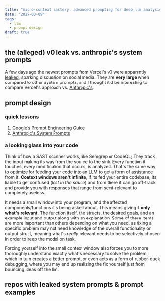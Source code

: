 ```yaml
---
title: "micro-context mastery: advanced prompting for deep llm analysis"
date: "2025-03-09"
tags:
  - llm
  - prompt design
draft: true
---
```


## the (alleged) v0 leak vs. anthropic's system prompts

A few days ago the newest prompts from Vercel's v0 were apparently [leaked](https://www.reddit.com/r/nextjs/comments/1j4awn1/full_leaked_v0_by_vercel_system_prompts_100_real/), sparking discussion on social media. They are **very large** when compared to other system prompts, and I thought it'd be interesting to compare Vercel's approach vs. [Anthropic's](https://docs.anthropic.com/en/release-notes/system-prompts#feb-24th-2025).

## prompt design

### quick lessons

1. [Google's Prompt Engineering Guide](https://ai.google.dev/gemini-api/docs/prompting-intro)
2. [Anthropic's System Prompts](https://docs.anthropic.com/en/release-notes/system-prompts#feb-24th-2025)

### a looking glass into your code

Think of how a SAST scanner works, like Semgrep or CodeQL; They track the input making its way from the source to the sink. Every function it touches, every modification that occurs, is analyzed. That's the same way to optimize for feeding your code into an LLM to get a form of assistance from it. **Context windows aren't infinite**, if its fed your entire codebase, its liable to get confused (_lost in the sauce_) and from there it can go off-track and provide you with responses that range from semi-relevant to completely useless.

It needs a small window into your program, and the affected components/functions it's being asked about. This means giving it **only what's relevant**. The function itself, the structs, the desired goals, and an example input and output along with an explanation. Some of these items are more important than others depending on what you need, as fixing a specific problem may not need knowledge of the overall functionality or output struct, meaning what's _really_ relevant needs to be selectively chosen in order to keep the model on task.

Forcing yourself into the small context window also forces you to more thoroughly understand exactly what's necessary to solve the problem, which in turn creates a better prompt, or even acts as a form of rubber-duck debugging, where you may end up realizing the fix yourself just from bouncing ideas off the llm.

## repos with leaked system prompts & prompt examples
